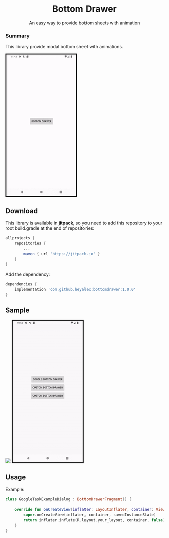 <h1 align="center">Bottom Drawer</h1>
<p align="center">An easy way to provide bottom sheets with animation</p>

### Summary
This library provide modal bottom sheet with animations.

![](/raw/sample_google_task.gif)

## Download

This library is available in **jitpack**, so you need to add this repository to your root build.gradle at the end of repositories:

```groovy
allprojects {
    repositories {
        ...
        maven { url 'https://jitpack.io' }
    }
}
```

Add the dependency:

```groovy
dependencies {
    implementation 'com.github.heyalex:bottomdrawer:1.0.0'
}
```

## Sample
![](/raw/sample_custom_1.gif)
![](/raw/sample_custom_2.gif)

## Usage

Example:

```kotlin
class GoogleTaskExampleDialog : BottomDrawerFragment() {

    override fun onCreateView(inflater: LayoutInflater, container: ViewGroup?, savedInstanceState: Bundle?): View? {
        super.onCreateView(inflater, container, savedInstanceState)
        return inflater.inflate(R.layout.your_layout, container, false)
    }
}
```
